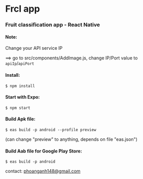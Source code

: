 # Frcl app

### Fruit classification app - React Native

#### Note:

<p>Change your API service IP</p>
<p>==> go to src/components/AddImage.js, change IP/Port value to <code>apiIp</code>/<code>apiPort</code></p>

#### Install:

`$ npm install`

#### Start with Expo:

`$ npm start`

#### Build Apk file:

`$ eas build -p android --profile preview`

<p>(can change "preview" to anything, depends on file "eas.json")</p>

#### Build Aab file for Google Play Store:

`$ eas build -p android`

contact: phoanganh148@gmail.com<br>
